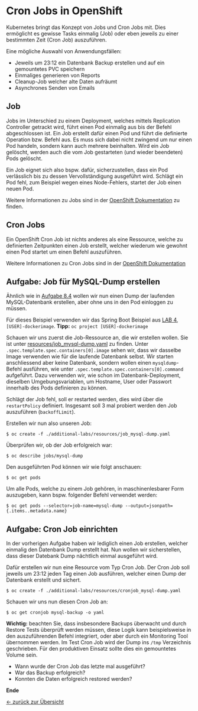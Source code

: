 # Cron Jobs in OpenShift

Kubernetes bringt das Konzept von Jobs und Cron Jobs mit. Dies ermöglicht es gewisse Tasks einmalig (Job) oder eben jeweils zu einer bestimmten Zeit (Cron Job) auszuführen.

Eine mögliche Auswahl von Anwendungsfällen:

* Jeweils um 23:12 ein Datenbank Backup erstellen und auf ein gemountetes PVC speichern
* Einmaliges generieren von Reports
* Cleanup-Job welcher alte Daten aufräumt
* Asynchrones Senden von Emails

## Job

Jobs im Unterschied zu einem Deployment, welches mittels Replication Controller getrackt wird, führt einen Pod einmalig aus bis der Befehl abgeschlossen ist.
Ein Job erstellt dafür einen Pod und führt die definierte Operation bzw. Befehl aus. Es muss sich dabei nicht zwingend um nur einen Pod handeln, sondern kann auch mehrere beinhalten. Wird ein Job gelöscht, werden auch die vom Job gestarteten (und wieder beendeten) Pods gelöscht.

Ein Job eignet sich also bspw. dafür, sicherzustellen, dass ein Pod verlässlich bis zu dessen Vervollständigung ausgeführt wird. Schlägt ein Pod fehl, zum Beispiel wegen eines Node-Fehlers, startet der Job einen neuen Pod. 

Weitere Informationen zu Jobs sind in der [OpenShift Dokumentation](https://docs.openshift.com/container-platform/3.9/dev_guide/jobs.html#dev-guide-jobs) zu finden.

## Cron Jobs

Ein OpenShift Cron Job ist nichts anderes als eine Ressource, welche zu definierten Zeitpunkten einen Job erstellt, welcher wiederum wie gewohnt einen Pod startet um einen Befehl auszuführen.

Weitere Informationen zu Cron Jobs sind in der [OpenShift Dokumentation](https://docs.openshift.com/container-platform/3.11/dev_guide/cron_jobs.html)

## Aufgabe: Job für MySQL-Dump erstellen

Ähnlich wie in [Aufgabe 8.4](../labs/08_database.md) wollen wir nun einen Dump der laufenden MySQL-Datenbank erstellen, aber ohne uns in den Pod einloggen zu müssen.

Für dieses Beispiel verwenden wir das Spring Boot Beispiel aus [LAB 4](../labs/04_deploy_dockerimage.md), `[USER]-dockerimage`. **Tipp:** `oc project [USER]-dockerimage`

Schauen wir uns zuerst die Job-Ressource an, die wir erstellen wollen. Sie ist unter [resources/job_mysql-dump.yaml](resources/job_mysql-dump.yaml) zu finden.
Unter `.spec.template.spec.containers[0].image` sehen wir, dass wir dasselbe Image verwenden wie für die laufende Datenbank selbst. Wir starten anschliessend aber keine Datenbank, sondern wollen einen `mysqldump`-Befehl ausführen, wie unter `.spec.template.spec.containers[0].command` aufgeführt. Dazu verwenden wir, wie schon im Datenbank-Deployment, dieselben Umgebungsvariablen, um Hostname, User oder Passwort innerhalb des Pods definieren zu können.

Schlägt der Job fehl, soll er restarted werden, dies wird über die `restartPolicy` definiert. Insgesamt soll 3 mal probiert werden den Job auszuführen (`backoffLimit`).

Erstellen wir nun also unseren Job:

```
$ oc create -f ./additional-labs/resources/job_mysql-dump.yaml
```

Überprüfen wir, ob der Job erfolgreich war:

```
$ oc describe jobs/mysql-dump
```

Den ausgeführten Pod können wir wie folgt anschauen:

```
$ oc get pods
```

Um alle Pods, welche zu einem Job gehören, in maschinenlesbarer Form auszugeben, kann bspw. folgender Befehl verwendet werden:

```
$ oc get pods --selector=job-name=mysql-dump --output=jsonpath={.items..metadata.name}
```

## Aufgabe: Cron Job einrichten

In der vorherigen Aufgabe haben wir lediglich einen Job erstellen, welcher einmalig den Datenbank Dump erstellt hat. Nun wollen wir sicherstellen, dass dieser Datebank Dump nächtlich einmal ausgeführt wird.

Dafür erstellen wir nun eine Resource vom Typ Cron Job. Der Cron Job soll jeweils um 23:12 jeden Tag einen Job ausführen, welcher einen Dump der Datenbank erstellt und sichert.

```
$ oc create -f ./additional-labs/resources/cronjob_mysql-dump.yaml
```

Schauen wir uns nun diesen Cron Job an:

```
$ oc get cronjob mysql-backup -o yaml
```

**Wichtig:** beachten Sie, dass insbesondere Backups überwacht und durch Restore Tests überprüft werden müssen, diese Logik kann beispielsweise in den auszuführenden Befehl integriert, oder aber durch ein Monitoring Tool übernommen werden. Im Test Cron Job wird der Dump ins `/tmp` Verzeichnis geschrieben. Für den produktiven Einsatz sollte dies ein gemountetes Volume sein.

* Wann wurde der Cron Job das letzte mal ausgeführt?
* War das Backup erfolgreich?
* Konnten die Daten erfolgreich restored werden?


**Ende**

[← zurück zur Übersicht](../README.md)
